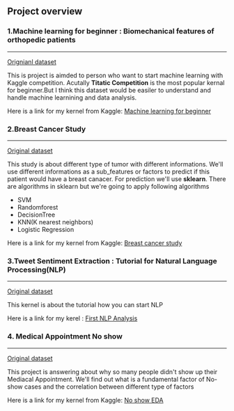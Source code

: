 ## Project overview 

### 1.Machine learning for beginner : Biomechanical features of orthopedic patients
<hr>

[Orignianl dataset](https://www.kaggle.com/uciml/biomechanical-features-of-orthopedic-patients)

This is project is aimded to person who want to start machine learning with Kaggle competition. Acutally **Titatic Competition** is the
most popular kernal for beginner.But I think this dataset would be easiler to understand and handle machine learnining and data analysis.

Here is a link for my kernel from Kaggle: [Machine learning for beginner](https://www.kaggle.com/kihunkim/everything-about-machine-learning-for-beginner/)

### 2.Breast Cancer Study 
<hr>

[Original dataset](https://www.kaggle.com/uciml/breast-cancer-wisconsin-data) 

This study is about different type of tumor with different informations. We'll use different informations as a sub_features or factors to predict if this patient would have a breast canacer. For prediction we'll use **sklearn**. There are algorithms in sklearn but we're going to apply following algorithms 

- SVM
- Randomforest
- DecisionTree
- KNN(K nearest neighbors) 
- Logistic Regression

Here is a link for my kernel from Kaggle: [Breast cancer study](https://www.kaggle.com/kihunkim/breast-cancer-study)

### 3.Tweet Sentiment Extraction : Tutorial for Natural Language Processing(NLP)
<hr>

[Original dataset](https://www.kaggle.com/c/tweet-sentiment-extraction/overview)

This kernel is about the tutorial how you can start NLP 

Here is a link for my kerel : [First NLP Analysis](https://www.kaggle.com/kihunkim/first-nlp-analysis)


### 4. Medical Appointment No show
<hr>

[Original dataset](https://www.kaggle.com/joniarroba/noshowappointments)

This project is answering about why so many people didn't show up their Mediacal Appointment. We'll find out what is a fundamental factor of No-show cases and the correlation between different type of factors 

Here is a link for my kernel from Kaggle: [No show EDA](https://www.kaggle.com/kihunkim/no-show-eda)

